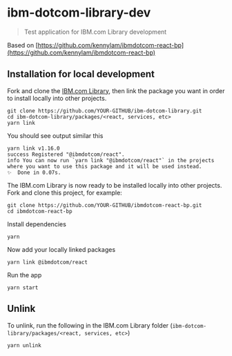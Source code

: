 # ibm-dotcom-library-dev
> Test application for IBM.com Library development

Based on [https://github.com/kennylam/ibmdotcom-react-bp](https://github.com/kennylam/ibmdotcom-react-bp)

## Installation for local development

Fork and clone the [IBM.com Library](https://github.com/carbon-design-system/ibm-dotcom-library), then link the package you want in order to install locally into other projects.
```
git clone https://github.com/YOUR-GITHUB/ibm-dotcom-library.git
cd ibm-dotcom-library/packages/<react, services, etc>
yarn link
```

You should see output similar this
```
yarn link v1.16.0
success Registered "@ibmdotcom/react".
info You can now run `yarn link "@ibmdotcom/react"` in the projects where you want to use this package and it will be used instead.
✨  Done in 0.07s.
```

The IBM.com Library is now ready to be installed locally into other projects. Fork and clone this project, for example:
```
git clone https://github.com/YOUR-GITHUB/ibmdotcom-react-bp.git
cd ibmdotcom-react-bp
```

Install dependencies
```
yarn
```

Now add your locally linked packages
```
yarn link @ibmdotcom/react
```

Run the app
```
yarn start
```

## Unlink
To unlink, run the following in the IBM.com Library folder (`ibm-dotcom-library/packages/<react, services, etc>`)
```
yarn unlink
```
